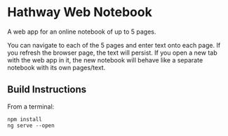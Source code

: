 # Hathway Web Notebook

A web app for an online notebook of up to 5 pages.

You can navigate to each of the 5 pages and enter text onto each page. If you refresh the browser page, the text will persist. If you open a new tab with the web app in it, the new notebook will behave like a separate notebook with its own pages/text.

## Build Instructions
From a terminal:
```
npm install
ng serve --open
```
